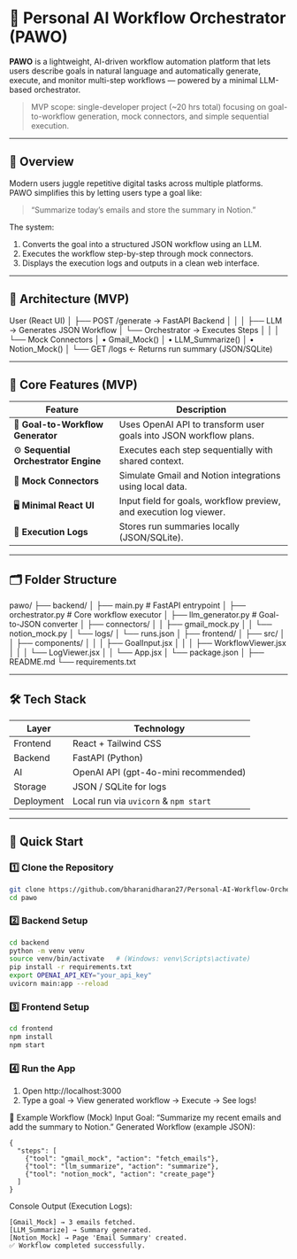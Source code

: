 # 🤖 Personal AI Workflow Orchestrator (PAWO)

**PAWO** is a lightweight, AI-driven workflow automation platform that lets users describe goals in natural language and automatically generate, execute, and monitor multi-step workflows — powered by a minimal LLM-based orchestrator.

> MVP scope: single-developer project (~20 hrs total) focusing on goal-to-workflow generation, mock connectors, and simple sequential execution.

---

## 🌟 Overview

Modern users juggle repetitive digital tasks across multiple platforms. PAWO simplifies this by letting users type a goal like:

> “Summarize today’s emails and store the summary in Notion.”

The system:
1. Converts the goal into a structured JSON workflow using an LLM.  
2. Executes the workflow step-by-step through mock connectors.  
3. Displays the execution logs and outputs in a clean web interface.

---

## 🧩 Architecture (MVP)

User (React UI)
│
├── POST /generate → FastAPI Backend
│ │
│ ├── LLM → Generates JSON Workflow
│ └── Orchestrator → Executes Steps
│ │
│ └── Mock Connectors
│ • Gmail_Mock()
│ • LLM_Summarize()
│ • Notion_Mock()
│
└── GET /logs ← Returns run summary (JSON/SQLite)

---

## 🧠 Core Features (MVP)

| Feature | Description |
|----------|-------------|
| 🧾 **Goal-to-Workflow Generator** | Uses OpenAI API to transform user goals into JSON workflow plans. |
| ⚙️ **Sequential Orchestrator Engine** | Executes each step sequentially with shared context. |
| 🧱 **Mock Connectors** | Simulate Gmail and Notion integrations using local data. |
| 🖥️ **Minimal React UI** | Input field for goals, workflow preview, and execution log viewer. |
| 📜 **Execution Logs** | Stores run summaries locally (JSON/SQLite). |

---

## 🗂️ Folder Structure

pawo/
├── backend/
│ ├── main.py # FastAPI entrypoint
│ ├── orchestrator.py # Core workflow executor
│ ├── llm_generator.py # Goal-to-JSON converter
│ ├── connectors/
│ │ ├── gmail_mock.py
│ │ └── notion_mock.py
│ └── logs/
│ └── runs.json
│
├── frontend/
│ ├── src/
│ │ ├── components/
│ │ │ ├── GoalInput.jsx
│ │ │ ├── WorkflowViewer.jsx
│ │ │ └── LogViewer.jsx
│ │ └── App.jsx
│ └── package.json
│
├── README.md
└── requirements.txt

---

## 🛠️ Tech Stack

| Layer | Technology |
|-------|-------------|
| Frontend | React + Tailwind CSS |
| Backend | FastAPI (Python) |
| AI | OpenAI API (gpt-4o-mini recommended) |
| Storage | JSON / SQLite for logs |
| Deployment | Local run via `uvicorn` & `npm start` |

---

## 🚀 Quick Start

### 1️⃣ Clone the Repository
```bash
git clone https://github.com/bharanidharan27/Personal-AI-Workflow-Orchestrator.git
cd pawo
```

### 2️⃣ Backend Setup
```bash
cd backend
python -m venv venv
source venv/bin/activate   # (Windows: venv\Scripts\activate)
pip install -r requirements.txt
export OPENAI_API_KEY="your_api_key"
uvicorn main:app --reload
```

### 3️⃣ Frontend Setup
```bash
cd frontend
npm install
npm start
```

### 4️⃣ Run the App 
1. Open http://localhost:3000 
2. Type a goal → View generated workflow → Execute → See logs!

🧪 Example Workflow (Mock)
Input Goal:
“Summarize my recent emails and add the summary to Notion.”
Generated Workflow (example JSON):
```
{
  "steps": [
    {"tool": "gmail_mock", "action": "fetch_emails"},
    {"tool": "llm_summarize", "action": "summarize"},
    {"tool": "notion_mock", "action": "create_page"}
  ]
}
```

Console Output (Execution Logs):
```
[Gmail_Mock] → 3 emails fetched.
[LLM_Summarize] → Summary generated.
[Notion_Mock] → Page 'Email Summary' created.
✅ Workflow completed successfully.
```
